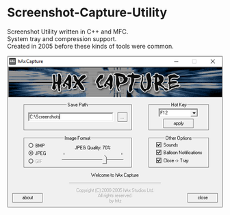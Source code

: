 # Screenshot-Capture-Utility
Screenshot Utility written in C++ and MFC.  
System tray and compression support.  
Created in 2005 before these kinds of tools were common. 

![CaptureScreenshot](https://github.com/zak-farrington/Screenshot-Capture-Utility/blob/main/CaptureScreenshot.png)
